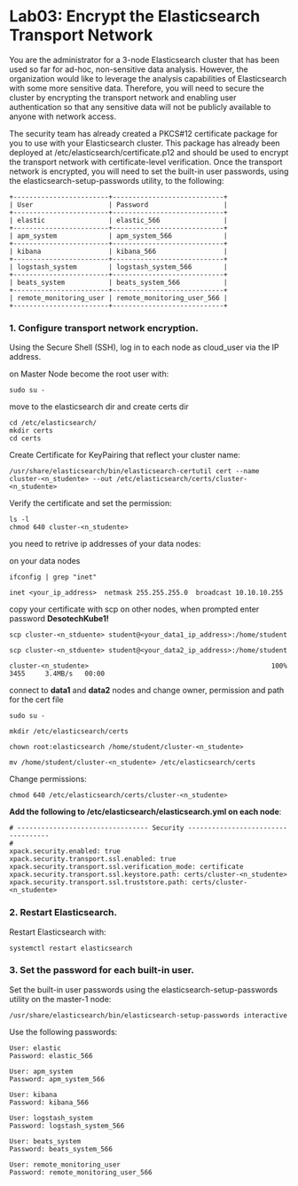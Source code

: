 # Lab03: Encrypt the Elasticsearch Transport Network


You are the administrator for a 3-node Elasticsearch cluster that has been used so far for ad-hoc, non-sensitive data analysis. However, the organization would like to leverage the analysis capabilities of Elasticsearch with some more sensitive data. Therefore, you will need to secure the cluster by encrypting the transport network and enabling user authentication so that any sensitive data will not be publicly available to anyone with network access.

The security team has already created a PKCS#12 certificate package for you to use with your Elasticsearch cluster. This package has already been deployed at /etc/elasticsearch/certificate.p12 and should be used to encrypt the transport network with certificate-level verification. Once the transport network is encrypted, you will need to set the built-in user passwords, using the elasticsearch-setup-passwords utility, to the following:
```
+------------------------+----------------------------+
| User                   | Password                   |
+------------------------+----------------------------+
| elastic                | elastic_566                |
+------------------------+----------------------------+
| apm_system             | apm_system_566             |
+------------------------+----------------------------+
| kibana                 | kibana_566                 |
+------------------------+----------------------------+
| logstash_system        | logstash_system_566        |
+------------------------+----------------------------+
| beats_system           | beats_system_566           |
+------------------------+----------------------------+
| remote_monitoring_user | remote_monitoring_user_566 |
+------------------------+----------------------------+
```



### 1. Configure transport network encryption.

Using the Secure Shell (SSH), log in to each node as cloud_user via the  IP address.

on Master Node become the root user with:
```
sudo su -
```
move to the elasticsearch dir and create certs dir
```
cd /etc/elasticsearch/
mkdir certs
cd certs
```
Create Certificate for KeyPairing that reflect your cluster name:
```
/usr/share/elasticsearch/bin/elasticsearch-certutil cert --name cluster-<n_studente> --out /etc/elasticsearch/certs/cluster-<n_studente>
```
Verify the certificate and set the permission:
```
ls -l
chmod 640 cluster-<n_studente>
```


you need to retrive ip addresses of your data nodes:

on your data nodes
```
ifconfig | grep "inet"
```
```
inet <your_ip_address>  netmask 255.255.255.0  broadcast 10.10.10.255
```
copy your certificate with scp on other nodes, when prompted enter password **DesotechKube1!**
```
scp cluster-<n_stduente> student@<your_data1_ip_address>:/home/student
```
```
scp cluster-<n_stduente> student@<your_data2_ip_address>:/home/student
```
```
cluster-<n_studente>                                              100% 3455     3.4MB/s   00:00
```
connect to **data1** and **data2** nodes and change owner, permission and path for the cert file
```
sudo su -
```
```
mkdir /etc/elasticsearch/certs
```
```
chown root:elasticsearch /home/student/cluster-<n_studente> 
```
```
mv /home/student/cluster-<n_studente> /etc/elasticsearch/certs
```
Change permissions:
```
chmod 640 /etc/elasticsearch/certs/cluster-<n_studente>
```



**Add the following to /etc/elasticsearch/elasticsearch.yml on each node**:
```
# --------------------------------- Security -----------------------------------
#
xpack.security.enabled: true
xpack.security.transport.ssl.enabled: true
xpack.security.transport.ssl.verification_mode: certificate
xpack.security.transport.ssl.keystore.path: certs/cluster-<n_studente>
xpack.security.transport.ssl.truststore.path: certs/cluster-<n_studente>
```
### 2. Restart Elasticsearch.

Restart Elasticsearch with:
```
systemctl restart elasticsearch
```
### 3. Set the password for each built-in user.

Set the built-in user passwords using the elasticsearch-setup-passwords utility on the master-1 node:
```
/usr/share/elasticsearch/bin/elasticsearch-setup-passwords interactive
```
Use the following passwords:
```
User: elastic
Password: elastic_566

User: apm_system
Password: apm_system_566

User: kibana
Password: kibana_566

User: logstash_system
Password: logstash_system_566

User: beats_system
Password: beats_system_566

User: remote_monitoring_user
Password: remote_monitoring_user_566
```
